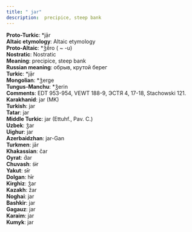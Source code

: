 ```yaml
---
title: " jar"
description:  precipice, steep bank
---
```


<strong>Proto-Turkic</strong>:  *jạ̄r<br>
<strong>Altaic etymology</strong>:  Altaic etymology<br>
<strong> Proto-Altaic</strong>:  *ǯḗro ( ~ -u)<br>
<strong>Nostratic</strong>:  Nostratic<br>
<strong>Meaning</strong>:  precipice, steep bank<br>
<strong>Russian meaning</strong>:  обрыв, крутой берег<br>
<strong>Turkic</strong>:  *jạ̄r<br>
<strong>Mongolian</strong>:  *ǯerge<br>
<strong>Tungus-Manchu</strong>:  *ǯerin<br>
<strong>Comments</strong>:  EDT 953-954, VEWT 188-9, ЭСТЯ 4, 17-18, Stachowski 121.<br>
<strong>Karakhanid</strong>:  jar (MK)<br>
<strong>Turkish</strong>:  jar<br>
<strong>Tatar</strong>:  jar<br>
<strong>Middle Turkic</strong>:  jar (Ettuhf., Pav. C.)<br>
<strong>Uzbek</strong>:  ǯar<br>
<strong>Uighur</strong>:  jar<br>
<strong>Azerbaidzhan</strong>:  jar-Gan<br>
<strong>Turkmen</strong>:  jār<br>
<strong>Khakassian</strong>:  čar<br>
<strong>Oyrat</strong>:  d́ar<br>
<strong>Chuvash</strong>:  śɨr<br>
<strong>Yakut</strong>:  sɨ̄r<br>
<strong>Dolgan</strong>:  hɨ̄r<br>
<strong>Kirghiz</strong>:  ǯar<br>
<strong>Kazakh</strong>:  žar<br>
<strong>Noghai</strong>:  jar<br>
<strong>Bashkir</strong>:  jar<br>
<strong>Gagauz</strong>:  jar<br>
<strong>Karaim</strong>:  jar<br>
<strong>Kumyk</strong>:  jar<br>


